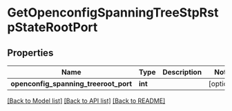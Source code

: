 # GetOpenconfigSpanningTreeStpRstpStateRootPort

## Properties
Name | Type | Description | Notes
------------ | ------------- | ------------- | -------------
**openconfig_spanning_treeroot_port** | **int** |  | [optional] 

[[Back to Model list]](../README.md#documentation-for-models) [[Back to API list]](../README.md#documentation-for-api-endpoints) [[Back to README]](../README.md)


